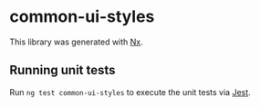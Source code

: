 # common-ui-styles

This library was generated with [Nx](https://nx.dev).

## Running unit tests

Run `ng test common-ui-styles` to execute the unit tests via [Jest](https://jestjs.io).
